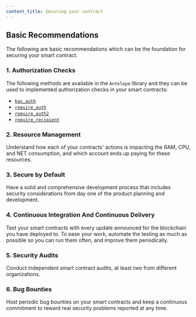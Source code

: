 ```yaml
---
content_title: Securing your contract
---
```


## Basic Recommendations

The following are basic recommendations which can be the foundation for securing your smart contract.

### 1. Authorization Checks

The following methods are available in the `Antelope` library and they can be used to implemented authorization checks in your smart contracts:

- [`has_auth`](../group__action/#function-has_auth)
- [`require_auth`](../group__action/#function-require_auth)
- [`require_auth2`](../how-to-guides/authorization/how_to_restrict_access_to_an_action_by_user/#3-using-require_auth2)
- [`require_recipient`](../group__action/#function-require_recipient)

### 2. Resource Management

Understand how each of your contracts' actions is impacting the RAM, CPU, and NET consumption, and which account ends up paying for these resources.

### 3. Secure by Default

Have a solid and comprehensive development process that includes security considerations from day one of the product planning and development.

### 4. Continuous Integration And Continuous Delivery

Test your smart contracts with every update announced for the blockchain you have deployed to. To ease your work, automate the testing as much as possible so you can run them often, and improve them periodically.

### 5. Security Audits

Conduct independent smart contract audits, at least two from different organizations.

### 6. Bug Bounties

Host periodic bug bounties on your smart contracts and keep a continuous commitment to reward real security problems reported at any time.
